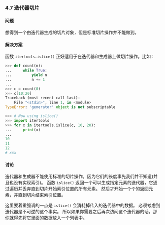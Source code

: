 ### 4.7 迭代器切片

#### 问题

想得到一个由迭代器生成的切片对象，但是标准切片操作并不能做到。

#### 解决方案

函数 `itertools.islice()` 正好适用于在迭代器和生成器上做切片操作。比如：

```python
>>> def count(n):
...     while True:
...         yield n
...         n += 1
...
>>> c = count(0)
>>> c[10:20]
Traceback (most recent call last):
    File "<stdin>", line 1, in <module>
TypeError: 'generator' object is not subscriptable

>>> # Now using islice()
>>> import itertools
>>> for x in itertools.islice(c, 10, 20):
...     print(x)
...
10
11
12
# xxx
```

#### 讨论

迭代器和生成器不能使用标准的切片操作，因为它们的长度事先我们并不知道(并且也没有实现索引)。 函数 `islice()` 返回一个可以生成指定元素的迭代器，它通过遍历并丢弃直到切片开始索引位置的所有元素。 然后才开始一个个的返回元素，并直到切片结束索引位置。

这里要着重强调的一点是 `islice()` 会消耗掉传入的迭代器中的数据。 必须考虑到迭代器是不可逆的这个事实。 所以如果你需要之后再次访问这个迭代器的话，那你就得先将它里面的数据放入一个列表中。